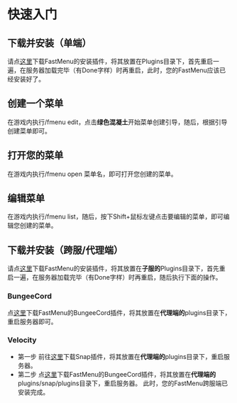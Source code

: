 # 快速入门
## 下载并安装（单端）
请点[这里](https://github.com/YYDSQAQ1024/FastMenu/releases/download/Installer/fmenu-Installer.jar)下载FastMenu的安装插件，将其放置在Plugins目录下，首先重启一遍，在服务器加载完毕（有Done字样）时再重启，此时，您的FastMenu应该已经安装好了。
## 创建一个菜单
在游戏内执行/fmenu edit，点击**绿色混凝土**开始菜单创建引导，随后，根据引导创建菜单即可。
## 打开您的菜单
在游戏内执行/fmenu open 菜单名，即可打开您创建的菜单。
## 编辑菜单
在游戏内执行/fmenu list，随后，按下Shift+鼠标左键点击要编辑的菜单，即可编辑您创建的菜单。

## 下载并安装（跨服/代理端）
请点[这里](https://github.com/YYDSQAQ1024/FastMenu/releases/download/Installer/fmenu-Installer.jar)下载FastMenu的安装插件，将其放置在**子服的**Plugins目录下，首先重启一遍，在服务器加载完毕（有Done字样）时再重启，随后执行下面的操作。
### BungeeCord
点[这里](https://github.com/YYDSQAQ1024/FastMenu/releases/download/2.7.5/fmenu-bungeecord-1.0.jar)下载FastMenu的BungeeCord插件，将其放置在**代理端的**plugins目录下，重启服务器即可。
### Velocity
- 第一步
前往[这里](https://hangar.papermc.io/Phoenix616/Snap)下载Snap插件，将其放置在**代理端的**plugins目录下，重启服务器。
- 第二步
点[这里](https://github.com/YYDSQAQ1024/FastMenu/releases/download/2.7.5/fmenu-bungeecord-1.0.jar)下载FastMenu的BungeeCord插件，将其放置在**代理端的**plugins/snap/plugins目录下，重启服务器。
此时，您的FastMenu跨服端已安装完成。